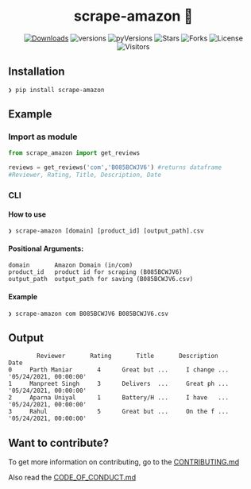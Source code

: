 <div align="center">

# scrape-amazon 🚀 

[![Downloads](https://img.shields.io/badge/dynamic/json?color=success&label=downloads&query=%24.total_downloads&url=https%3A%2F%2Fapi.pepy.tech%2Fapi%2Fv2%2Fprojects%2Fscrape-amazon&style=flat-square)](https://github.com/officialpm/scrape-amazon)
![versions](https://img.shields.io/pypi/v/scrape-amazon?label=version&style=flat-square&color=ffd05b)
![pyVersions](https://img.shields.io/pypi/pyversions/scrape-amazon?style=flat-square&color=f58b1b)
![Stars](https://img.shields.io/github/stars/officialpm/scrape-amazon?color=e6e87d)
![Forks](https://img.shields.io/github/forks/officialpm/scrape-amazon?color=3efac5)
![License](https://img.shields.io/github/license/officialpm/scrape-amazon)
![Visitors](https://visitor-badge.laobi.icu/badge?page_id=officialpm.scrape-amazon)


</div>

## Installation

```shell
❯ pip install scrape-amazon
```

## Example

### Import as module

```python
from scrape_amazon import get_reviews

reviews = get_reviews('com','B085BCWJV6') #returns dataframe
#Reviewer, Rating, Title, Description, Date
```

### CLI

#### How to use
```shell
❯ scrape-amazon [domain] [product_id] [output_path].csv
```

#### Positional Arguments:
```shell
domain       Amazon Domain (in/com)
product_id   product id for scraping (B085BCWJV6)
output_path  output_path for saving (B085BCWJV6.csv)
```

#### Example
```shell
❯ scrape-amazon com B085BCWJV6 B085BCWJV6.csv
```

## Output

```shell
        Reviewer       Rating       Title       Description          Date
0     Parth Maniar       4      Great but ...     I change ...     '05/24/2021, 00:00:00'
1     Manpreet Singh     3      Delivers  ...     Great ph ...     '05/24/2021, 00:00:00' 
2     Aparna Uniyal      1      Battery/H ...     I have   ...     '05/24/2021, 00:00:00' 
3     Rahul              5      Great but ...     On the f ...     '05/24/2021, 00:00:00' 
```
## Want to contribute?
To get more information on contributing, go to the 
[CONTRIBUTING.md](https://github.com/officialpm/scrape-amazon/blob/master/CONTRIBUTING.md)

Also read the [CODE_OF_CONDUCT.md](https://github.com/officialpm/scrape-amazon/blob/master/CODE_OF_CONDUCT.md)
